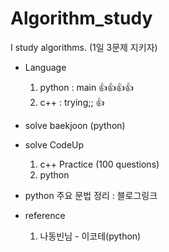 # Algorithm_study
I study algorithms.
(1일 3문제 지키자)
- Language
  1. python : main 👍👍👍👍
  2. c++ : trying;; 👍
- solve baekjoon (python)
- solve CodeUp
  1. c++ Practice (100 questions)
  2. python
- python 주요 문법 정리 : 블로그링크


- reference
  1. 나동빈님 - 이코테(python)
